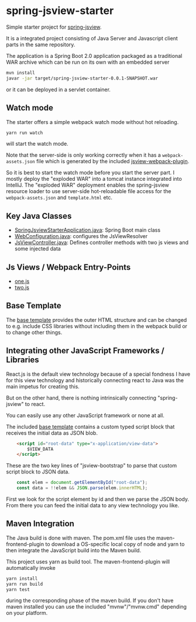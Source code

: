 # spring-jsview-starter

Simple starter project for [spring-jsview](https://github.com/quinscape/spring-jsview/).

It is a integrated project consisting of Java Server and Javascript client parts in the same repository.

The application is a Spring Boot 2.0 application packaged as a traditional WAR archive 
which can be run on its own with an embedded server

```sh
mvn install
javar -jar target/spring-jsview-starter-0.0.1-SNAPSHOT.war
```

or it can be deployed in a servlet container.

## Watch mode

The starter offers a simple webpack watch mode without hot reloading.
```sh
yarn run watch
```

will start the watch mode.

Note that the server-side is only working correctly when it has a `webpack-assets.json` file
which is generated by the included [jsview-webpack-plugin](https://github.com/quinscape/jsview-webpack-plugin).

So it is best to start the watch mode before you start the server part. I mostly deploy the "exploded WAR" into 
a tomcat instance integrated into IntelliJ. The "exploded WAR" deployment enables the spring-jsview
resource loader to use server-side hot-reloadable file access for the `webpack-assets.json` and
`template.html` etc.   

## Key Java Classes

 * [SpringJsviewStarterApplication.java](https://github.com/quinscape/spring-jsview-starter/blob/master/src/main/java/de/quinscape/springjsviewstarter/SpringJsviewStarterApplication.java): Spring Boot main class
 * [WebConfiguration.java](https://github.com/quinscape/spring-jsview-starter/blob/master/src/main/java/de/quinscape/springjsviewstarter/WebConfiguration.java): configures the JsViewResolver
 * [JsViewController.java](https://github.com/quinscape/spring-jsview-starter/blob/master/src/main/java/de/quinscape/springjsviewstarter/controller/JsViewController.java): Defines controller methods with two js views and some injected data

## Js Views / Webpack Entry-Points

 * [one.js](https://github.com/quinscape/spring-jsview-starter/blob/master/src/main/js/one.js)
 * [two.js](https://github.com/quinscape/spring-jsview-starter/blob/master/src/main/js/two.js)

## Base Template

The [base template](https://github.com/quinscape/spring-jsview-starter/blob/master/src/main/webapp/WEB-INF/template.html) provides
the outer HTML structure and can be changed to e.g. include CSS libraries without including them in
the webpack build or to change other things.

## Integrating other JavaScript Frameworks / Libraries

React.js is the default view technology because of a special fondness I have for this view technology
and historically connecting react to Java was the main impetus for creating this.

But on the other hand, there is nothing intrinsically connecting "spring-jsview" to react.

You can easily use any other JavaScript framework or none at all. 

The included [base template](https://github.com/quinscape/spring-jsview-starter/blob/master/src/main/webapp/WEB-INF/template.html) contains
a custom typed script block that receives the initial data as JSON blob. 

```html
    <script id="root-data" type="x-application/view-data">
        $VIEW_DATA
    </script>
```

These are the two key lines of "jsview-bootstrap" to parse that custom script block
to JSON data. 

```js
    const elem = document.getElementById("root-data");
    const data = !!elem && JSON.parse(elem.innerHTML);
```
 First we look for the script element by id and then we parse the JSON body.
 From there you can feed the initial data to any view technology you like.

## Maven Integration

The Java build is done with maven. The pom.xml file uses the maven-frontend-plugin to 
download a OS-specific local copy of node and yarn to then integrate the JavaScript 
build into the Maven build.

This project uses yarn as build tool. The maven-frontend-plugin will automatically
invoke

```sh
yarn install
yarn run build
yarn test
```
during the corresponding phase of the maven build. If you don't have maven installed you can
use the included "mvnw"/"mvnw.cmd" depending on your platform.
